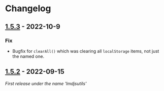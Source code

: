 # Changelog

## [1.5.3] - 2022-10-9

### Fix

- Bugfix for `clearAll()` which was clearing all `localStorage` items, not just the named one.

## [1.5.2] - 2022-09-15

*First release under the name 'lmdjsutils'*

[1.5.3]: https://github.com/lmd-code/lmdpages/releases/tag/v1.5.3
[1.5.2]: https://github.com/lmd-code/lmdpages/releases/tag/v1.5.2